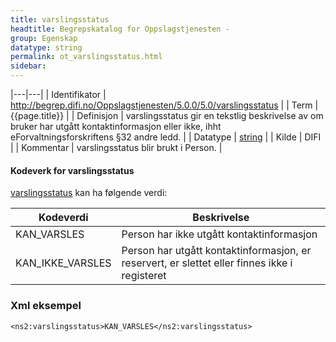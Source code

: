 ```yaml
---
title: varslingsstatus  
headtitle: Begrepskatalog for Oppslagstjenesten -  
group: Egenskap  
datatype: string  
permalink: ot_varslingsstatus.html
sidebar:
---
```


|---|---|
| Identifikator | <http://begrep.difi.no/Oppslagstjenesten/5.0.0/5.0/varslingsstatus> |
| Term          | {{page.title}} |
| Definisjon    | varslingsstatus gir en tekstlig beskrivelse av om bruker har utgått kontaktinformasjon eller ikke, ihht eForvaltningsforskriftens §32 andre ledd. |
| Datatype      | [string](http://www.w3.org/TR/xmlschema) |
| Kilde         | DIFI |
| Kommentar     | varslingsstatus blir brukt i Person. |

#### Kodeverk for varslingsstatus

[varslingsstatus](varslingsstatus.md) kan ha følgende
verdi:

| Kodeverdi          | Beskrivelse                                                                                   |
| ------------------ | --------------------------------------------------------------------------------------------- |
| KAN\_VARSLES       | Person har ikke utgått kontaktinformasjon                                                     |
| KAN\_IKKE\_VARSLES | Person har utgått kontaktinformasjon, er reservert, er slettet eller finnes ikke i registeret |

### Xml eksempel

    <ns2:varslingsstatus>KAN_VARSLES</ns2:varslingsstatus>
